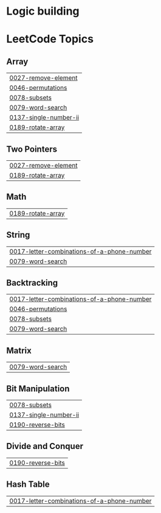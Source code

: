 # Logic building

<!---LeetCode Topics Start-->
# LeetCode Topics
## Array
|  |
| ------- |
| [0027-remove-element](https://github.com/HaroonSS/Coding_Practice/tree/master/0027-remove-element) |
| [0046-permutations](https://github.com/HaroonSS/Coding_Practice/tree/master/0046-permutations) |
| [0078-subsets](https://github.com/HaroonSS/Coding_Practice/tree/master/0078-subsets) |
| [0079-word-search](https://github.com/HaroonSS/Coding_Practice/tree/master/0079-word-search) |
| [0137-single-number-ii](https://github.com/HaroonSS/Coding_Practice/tree/master/0137-single-number-ii) |
| [0189-rotate-array](https://github.com/HaroonSS/Coding_Practice/tree/master/0189-rotate-array) |
## Two Pointers
|  |
| ------- |
| [0027-remove-element](https://github.com/HaroonSS/Coding_Practice/tree/master/0027-remove-element) |
| [0189-rotate-array](https://github.com/HaroonSS/Coding_Practice/tree/master/0189-rotate-array) |
## Math
|  |
| ------- |
| [0189-rotate-array](https://github.com/HaroonSS/Coding_Practice/tree/master/0189-rotate-array) |
## String
|  |
| ------- |
| [0017-letter-combinations-of-a-phone-number](https://github.com/HaroonSS/Coding_Practice/tree/master/0017-letter-combinations-of-a-phone-number) |
| [0079-word-search](https://github.com/HaroonSS/Coding_Practice/tree/master/0079-word-search) |
## Backtracking
|  |
| ------- |
| [0017-letter-combinations-of-a-phone-number](https://github.com/HaroonSS/Coding_Practice/tree/master/0017-letter-combinations-of-a-phone-number) |
| [0046-permutations](https://github.com/HaroonSS/Coding_Practice/tree/master/0046-permutations) |
| [0078-subsets](https://github.com/HaroonSS/Coding_Practice/tree/master/0078-subsets) |
| [0079-word-search](https://github.com/HaroonSS/Coding_Practice/tree/master/0079-word-search) |
## Matrix
|  |
| ------- |
| [0079-word-search](https://github.com/HaroonSS/Coding_Practice/tree/master/0079-word-search) |
## Bit Manipulation
|  |
| ------- |
| [0078-subsets](https://github.com/HaroonSS/Coding_Practice/tree/master/0078-subsets) |
| [0137-single-number-ii](https://github.com/HaroonSS/Coding_Practice/tree/master/0137-single-number-ii) |
| [0190-reverse-bits](https://github.com/HaroonSS/Coding_Practice/tree/master/0190-reverse-bits) |
## Divide and Conquer
|  |
| ------- |
| [0190-reverse-bits](https://github.com/HaroonSS/Coding_Practice/tree/master/0190-reverse-bits) |
## Hash Table
|  |
| ------- |
| [0017-letter-combinations-of-a-phone-number](https://github.com/HaroonSS/Coding_Practice/tree/master/0017-letter-combinations-of-a-phone-number) |
<!---LeetCode Topics End-->